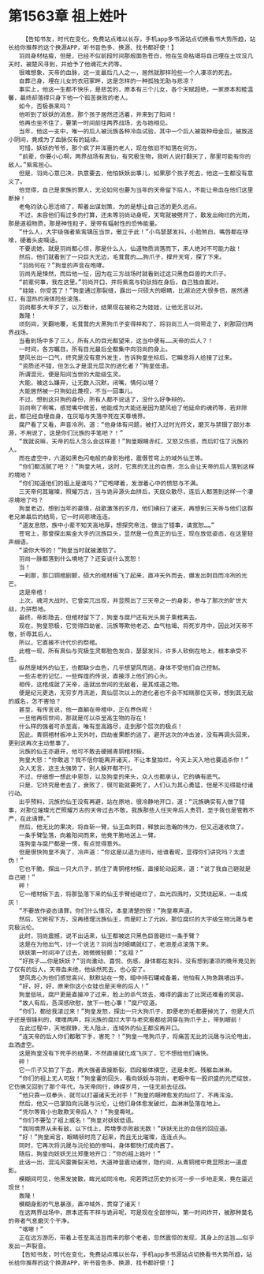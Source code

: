 # 第1563章 祖上姓叶
        【告知书友，时代在变化，免费站点难以长存，手机app多书源站点切换看书大势所趋，站长给你推荐的这个换源APP，听书音色多、换源、找书都好使！】
       羽尚身材枯瘦，但是，已经不似前段时间那般面色苍白，他在生命枯竭将自己埋在土坟没几天时，被楚风寻到，并给予了他魂花大药等。
       很难想象，天帝的血脉，这一支最后几人之一，居然就那样险些一个人凄凉的死去。
       自葬己身，埋在儿女的衣冠冢畔，这是怎样的一种孤独无助与悲凉？
       事实上，他这一生都不快乐，是悲苦的，原本有三个儿女，各个天赋超绝，一家原本和睦温馨，最终却落得只身下他一个孤苦衰败的老人。
       如今，否极泰来吗？
       他听到了妖妖的消息，那个孩子居然还活着，并来到了阳间！
       他再也坐不住了，要第一时间前往两界战场，去与她相见。
       当年，他这一支中，唯一的后人被沅族各种冷血试验，其中一个后人被栽种母金后，被放逐小阴间，竟成为了血脉仅有的延续。
       可惜，妖妖的爷爷，那个疯了并浑噩的老人，现在依旧不知落在何方。
       “前辈，你要小心啊，两界战场有真仙，有究极生物，我听人说打翻天了，那里可能有你的敌人。”紫鸾担心。
       但是，羽尚心意已决，执意要去，他怕妖妖出事儿，如果那个孩子死去，他这一生都没有意义了。
       他觉得，自己是家族的罪人，无论如何也要为当年的天帝留下后人，不能让帝血在他们这里断掉！
       老龟钧驮心思活络了，帮着出谋划策，为的是想让自己活的更久远点。
       不过，未容他们有过多的打算，还未等羽尚动身呢，天穹就被劈开了，散发出绚烂的光雨，那是道祖物质，那是神性粒子，是带有辐射性的恐怖能量。
       “什么人，大宇级强者紫鸾镇压当世，傲立于此！”小鸟瑟瑟发抖，小脸煞白，嘴唇都在哆嗦，硬着头皮喊话。
       不要说她，就是羽尚都心惊，那是什么人，仙道物质淌落而下，来人绝对不可能力敌！
       然后，他们就看到了一只巨大无边，毛茸茸的……狗爪子，撑开天穹，探了下来。
       “羽尚何在？”狗皇的声音在咆哮。
       羽尚先是悚然，而后他一怔，因为在三方战场时就看到过这只黑色巨兽的大爪子。
       “前辈何事，我在这里。”羽尚开口，并将紫鸾与钧驮挡在身后，自己独自面对。
       “娃娃，你受苦了！”狗皇通过那裂缝，露出一只硕大的眼睛，比湖泊还大很多倍，居然通红，有湿热的液体险些滚落。
       羽尚都多大年岁了，以万载计，结果现在被称之为娃娃，让他无言以对。
       轰隆！
       顷刻间，天翻地覆，毛茸茸的大黑狗爪子变得祥和了，将羽尚三人一同带走了，刹那回归两界战场。
       当看到场中多了三人，所有人的目光都望来，这当中便有……天帝的后人？！
       一时间，各方瞩目，所有目光最后全都集中向羽尚的身上。
       楚风长出一口气，终究是没有意外发生，告诉狗皇坐标后，它瞬息将人给接了过来。
       “资质还不错，但怎么才是混元层次的进化者？”狗皇低语。
       所谓混元，便是阳间当世的大能级生灵。
       大能，被这么嫌弃，让无数人沉默，闭嘴，情何以堪？
       大能居然被一只狗如此蔑视，不当一回事儿。
       不过，想到这只狗的身份，所有人都不说话了，没什么好争辩的。
       羽尚咧了咧嘴，感觉嘴中微苦，他能成为大能还是因为楚风给了他延命的魂药等，若非除此，都已经自埋自身，在灰暗与失落中死在天尊境界。
       腐尸看了又看，声音冷冽，道：“他身体有问题，被打入过时光符文，磨灭与禁锢了部分本源，不用说了，这是你们沅族的手笔吧？！”
       “我就说嘛，天帝的后人怎么会这样差！”狗皇眼睛赤红，又怒又伤感，而后盯住了沅族的人。
       而在虚空中，六道如黑色闪电般的身影抬棺，震慑苍穹上的域外仙王等。
       “你们都活腻了吧？！”狗皇大吼，这时，它真的无比的自责，怎么会让天帝的后人落到这样的境地？
       “你们知道他们的祖上是谁吗？”它咆哮着，发泄着心中的愤怒与不满。
       三天帝何其璀璨，照耀万古，当与诡异源头血拼后，天庭众散尽，连后人都落到这样一个凄凉境地了吗？
       狗皇老迈，想到当年的豪情，战歌激荡的岁月，他们横扫了诸天，再想到三天帝与他们这群老兄弟最后的结局，它一时间悲啸连连。
       “道友息怒，族中小辈不知天高地厚，想探究帝法，做出了错事，请宽恕……”
       苍穹上，那曾探出紫金大手的沅族巨头，显然是一位真正的仙王，现在放低姿态，在这里轻声细语。
       “滚你大爷的！”狗皇当时就被激怒了。
       羽尚一脉都落到什么境地了？还妄谈什么宽恕！
       当！
       一刹那，那口铜棺剧颤，硕大的棺材板飞了起来，直冲天外而去，爆发出刺目而冷冽的光芒。
       这是帝棺！
       上次，魂河大战时，它曾突兀出现，并显照出了三天帝之一的身影，参与了那次的旷世大战，力拼祭地。
       最终，帝影隐去，但棺材留下了，狗皇与腐尸还有光头男子乘棺离去。
       现在，狗皇怒极，它觉得四劫雀、沅族等欺他老迈、血气枯竭、将死岁月中，因此对天帝不敬，折辱其后人。
       所以，它直接不计代价的祭棺。
       此棺一现，所有真仙与究极生灵都脸色发白，瑟瑟发抖，许多人软倒在地上，根本承受不住。
       纵然是域外的仙王，也都缺少血色，几乎想望风而逃，身体不受他们自己控制。
       一些古老的记忆，一些辉煌的传说，直接浮上他们的心头。
       相传，这棺成就了天帝，造就出世间的无敌者，是其成道之物。
       便是纪元更迭，无穷岁月流逝，真仙层次以上的进化者也不会不知晓那位天帝，想到其无敌的威名，怎不害怕？
       甚至，有传言说，他一直躺在帝棺中，正在养伤呢！
       一旦他再现世间，那就是可以杀至高生物的存在！
       什么样的强者可杀至高，唯有至高路尽，走到那个层次的极点！
       因此，青铜棺材板冲上天外时，四劫雀果断的逃了，避开这次的冲击波，没有再调头回来，更别说再次主动惹事了。
       沅族的仙王亦避开，他可不敢去硬撼青铜棺材板。
       狗皇大怒：“你敢逃？我不信你能离开诸天，不让本皇拍烂，今天上天入地也要追杀你！”
       众人无言，这主太强势了，别人躲开都不行。
       不过，仔细想一想此中恩怨，以及狗皇的来头，众人也都承认，它的确有底气。
       只是，它终究是老去了，衰败了，很可能就要死了，人们认为其心勇猛，但是不见得能付诸行动。
       出乎预料，沅族的仙王没有再避，站在原地，很冷静地开口，道：“沅族确实有人做了错事，对那位璀璨光芒照耀万古的天帝过去不敬，我族那些人任天帝后人责罚，至于我也是管教不严，在此请罪。”
       然后，他无比的果决，将自斩一臂，仙王血刺目，释放出浩瀚的伟力，但又迅速收敛了。
       一条手臂坠落，向着阳间而来，他竟干脆地送上一臂。
       连狗皇与腐尸都是一愣，有点觉得意外。
       但是很快狗皇不爽了，冷声道：“你这是以退为进吗，给谁看呢，显得你们讲究吗？太虚伪！”
       它也干脆，探出一只大爪子，抓住了青铜棺材板，直接轮动起来，道：“说了我自己砸就是自己砸！”
       砰！
       它一棺材板下去，将那坠落下来的仙王手臂给砸烂了，血光四溅时，又焚烧起来，一击成灰！
       “不要故作姿态请罪，你们什么情况，本皇清楚的很！”狗皇寒声道。
       然后，它俯视下方，没再搭理沅族仙王，而是盯上了元凶，那位腐烂的大宇级生物沅晟与老究极沅伦。
       此时，羽尚震撼，说不出话来，仙王都被这只黑色巨兽砸烂一条手臂？
       这是在为他出气，讨一个说法？羽尚当时眼睛就红了，老泪差点滚落下来。
       妖妖第一时间冲了过去，她微微轻颤：“玄祖？”
       “好孩子……你是妖妖？”羽尚激动、喜悦、伤感，身体都在发抖，没有想到凄凉的晚年竟见到了仅有的后人，天帝血未绝，他纵然死去，也心安了。
       楚风真心为他们感觉高兴，默默站在一旁，暗中持石罐戒备着，他怕有人狗急跳墙出手。
       “好，好，好，原来你这小女娃也是天帝的后人！”
       狗皇低吼，腐尸更是直接冲了过来，脸上的杀气敛去，难得的露出了比哭还难看的笑容。
       “故人有后，吾深感欣慰，放下一桩心事！”腐尸叹道。
       “你们，都给我滚过来！”狗皇发怒，探出一只大狗爪子，即便老的毛都要掉光了，但是大爪子还是很锋利的，噗噗两声，将沅族的腐烂大宇与老究极都给洞穿在狗爪子上，带到眼前！
       在此过程中，天地寂静，无人阻止，连域外的仙王都没再开口。
       “连天帝的后人你们都敢下手，害死？！”狗皇一甩狗爪子，将痛苦无比的沅晟与沅伦甩出，血洒虚空。
       这是狗皇没有下死手的结果，不然直接就化成飞灰了，它不想给他们痛快。
       砰！
       它一爪子又拍了下去，两大强者直接断裂，四段躯体横空，还是未死，残躯血淋淋。
       “你们的祖上无人可敌！”狗皇霍的回头，看向妖妖与羽尚，老眼中有一股炽盛的光芒绽放，它仿佛又回到了那个年代，与天帝同行，峥嵘岁月，一往无前去征战。
       “他只靠一双拳头，就可以打遍诸天无对手！”狗皇的眼神愈发的灿烂了，不再浑浊。
       然后，他又一巴掌拍向沅晟与沅伦，让他们身体愈发破烂，血淋淋坠落在地上。
       “凭尔等宵小也敢欺天帝后人？！”狗皇嘶吼。
       “你们不要坠了祖上威名！”狗皇对妖妖低语。
       “我同境界从未有敌，以下伐上，跨境季亦败敌无数！”妖妖无比的自信的回应道。
       “好！”狗皇闻言，眼睛顿时亮了起来，而且无比璀璨，连连点头。
       同时，它再次将沅晟与沅伦拍的惨叫，身体都快打成肉酱了。
       随后，狗皇向妖妖无比郑重地开口：“你的祖上姓叶！”
       此话一出，混沌风雷撕裂天地，大道神音震动诸世，隐约间，从青铜棺中竟显照出一道虚影。
       模糊间可见，他黑发披散，眸光如同冷电，宛若跨过历史的长河一步一步地走来，竟在逼近现世！
       轰隆！
       模糊身影的气息暴涨，直冲域外，贯穿了诸天！
       在这两界战场中，原本还有不祥与诡异呢，可是现在全部惨叫，第一时间炸开，被那种莫名的帝者气息磨灭个干净。
       “喀嚓！”
       正在远方游历，带着上苍至高法旨而来的那个老者，忽然震惊的发现，其身上的法旨……似乎发出一声裂音。
       【告知书友，时代在变化，免费站点难以长存，手机app多书源站点切换看书大势所趋，站长给你推荐的这个换源APP，听书音色多、换源、找书都好使！】